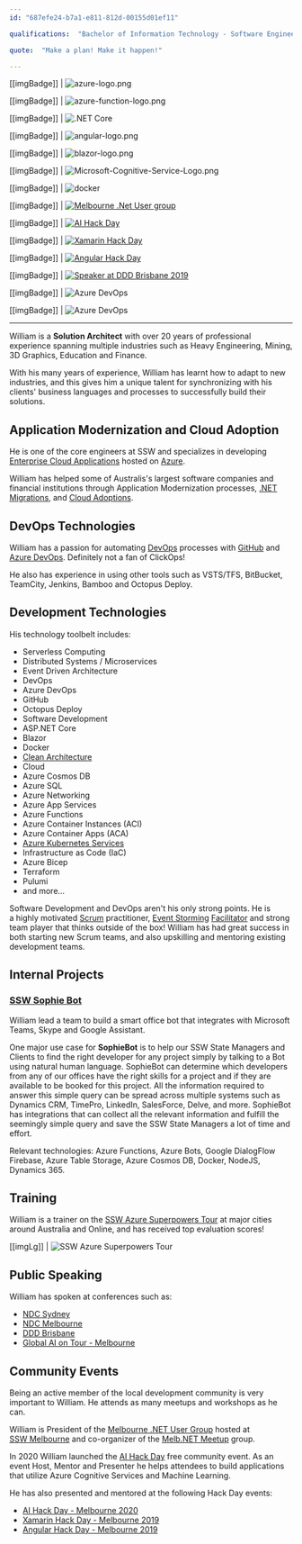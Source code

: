 ```yaml
---
id: "687efe24-b7a1-e811-812d-00155d01ef11"

qualifications:  "Bachelor of Information Technology - Software Engineering"

quote:  "Make a plan! Make it happen!"

---
```

[[imgBadge]]
| ![azure-logo.png](../badges/Business-microsoft-azure.png)

[[imgBadge]]
| ![azure-function-logo.png](../badges/Developer-azure-function.png)

[[imgBadge]]
| ![.NET Core](../badges/Developer-dotnet-core.png)

[[imgBadge]]
| ![angular-logo.png](../badges/Developer-angular.png)

[[imgBadge]]
| ![blazor-logo.png](../badges/Developer-blazor.png)

[[imgBadge]]
| ![Microsoft-Cognitive-Service-Logo.png](../badges/Developer-cognitive-services.png)

[[imgBadge]]
| ![docker](../badges/Developer-docker.png)

[[imgBadge]]
| [![Melbourne .Net User group](../badges/Event-ug-melbourne.png)](https://www.ssw.com.au/ssw/NETUG/Melbourne.aspx)

[[imgBadge]]
| [![AI Hack Day](../badges/Event-hackday-ai.png)](https://aihackday.com)

[[imgBadge]]
| [![Xamarin Hack Day](../badges/Event-hackday-xamarin.png)](https://xamarinhackday.com)

[[imgBadge]]
| [![Angular Hack Day](../badges/Event-hackday-angular.png)](https://angularhackday.com/)

[[imgBadge]]
| [![Speaker at DDD Brisbane 2019](../badges/Event-DDD-Brisbane.png)](https://dddbrisbane.com)

[[imgBadge]]
| ![Azure DevOps](../badges/Business-microsoft-azure-devops.png)

[[imgBadge]]
| ![Azure DevOps](../badges/Developer-github.png)

---

William is a **Solution Architect** with over 20 years of professional experience spanning multiple industries such as Heavy Engineering, Mining, 3D Graphics, Education and Finance.

With his many years of experience, William has learnt how to adapt to new industries, and this gives him a unique talent for synchronizing with his clients' business languages and processes to successfully build their solutions.

## Application Modernization and Cloud Adoption

He is one of the core engineers at SSW and specializes in developing [Enterprise Cloud Applications](https://www.ssw.com.au/consulting/web-applications) hosted on [Azure](https://www.ssw.com.au/consulting/azure).

William has helped some of Australis's largest software companies and financial institutions through Application Modernization processes, [.NET Migrations](https://www.ssw.com.au/consulting/net-8), and [Cloud Adoptions](https://www.ssw.com.au/consulting/azure).

## DevOps Technologies

William has a passion for automating [DevOps](https://www.ssw.com.au/rules/rules-to-better-devops) processes with [GitHub](https://www.ssw.com.au/rules/rules-to-better-github) and [Azure DevOps](https://www.ssw.com.au/rules/rules-to-better-devops-using-azure-devops). Definitely not a fan of ClickOps!

He also has experience in using other tools such as VSTS/TFS, BitBucket, TeamCity, Jenkins, Bamboo and Octopus Deploy.

## Development Technologies

His technology toolbelt includes:

* Serverless Computing
* Distributed Systems / Microservices
* Event Driven Architecture
* DevOps
 * Azure DevOps
 * GitHub
 * Octopus Deploy
* Software Development
 * ASP.NET Core
 * Blazor
 * Docker
 * [Clean Architecture](https://rules.ssw.com.au/rules-to-better-clean-architecture)
* Cloud
 * Azure Cosmos DB
 * Azure SQL
 * Azure Networking
 * Azure App Services
 * Azure Functions
 * Azure Container Instances (ACI)
 * Azure Container Apps (ACA)
 * [Azure Kubernetes Services](https://www.ssw.com.au/consulting/kubernetes)
* Infrastructure as Code (IaC)
 * Azure Bicep
 * Terraform
 * Pulumi
* and more...

Software Development and DevOps aren't his only strong points. He is a highly motivated [Scrum](https://www.ssw.com.au/ssw/Consulting/Scrum.aspx) practitioner, [Event Storming](https://www.ssw.com.au/rules/event-storming) [Facilitator](https://www.ssw.com.au/rules/event-storming-workshop) and strong team player that thinks outside of the box! William has had great success in both starting new Scrum teams, and also upskilling and mentoring existing development teams.

## Internal Projects

### [SSW Sophie Bot](https://sswsophie.com/sophiebot)

William lead a team to build a smart office bot that integrates with Microsoft Teams, Skype and Google Assistant.

One major use case for **SophieBot** is to help our SSW State Managers and Clients to find the right developer for any project simply by talking to a Bot using natural human language. SophieBot can determine which developers from any of our offices have the right skills for a project and if they are available to be booked for this project. All the information required to answer this simple query can be spread across multiple systems such as Dynamics CRM, TimePro, LinkedIn, SalesForce, Delve, and more. SophieBot has integrations that can collect all the relevant information and fulfill the seemingly simple query and save the SSW State Managers a lot of time and effort.

Relevant technologies: Azure Functions, Azure Bots, Google DialogFlow Firebase, Azure Table Storage, Azure Cosmos DB, Docker, NodeJS, Dynamics 365.

## Training

William is a trainer on the [SSW Azure Superpowers Tour](https://www.ssw.com.au/events/azure-superpowers-tour) at major cities around Australia and Online, and has received top evaluation scores!

[[imgLg]]
| ![SSW Azure Superpowers Tour](./Images/Bio/azure-superpowers-banner.png)

## Public Speaking

William has spoken at conferences such as:

* [NDC Sydney](https://ndcsydney.com/speakers/william-liebenberg/)
* [NDC Melbourne](https://ndcmelbourne.com/speakers/william-liebenberg/)
* [DDD Brisbane](https://dddbrisbane.com/agenda/2019)
* [Global AI on Tour - Melbourne](https://globalai.community/events/global-ai-on-tour-june-2021)

## Community Events

Being an active member of the local development community is very important to William. He attends as many meetups and workshops as he can.

William is President of the [Melbourne .NET User Group](https://www.meetup.com/Melbourne-NET-User-Group/) hosted at [SSW Melbourne](https://www.ssw.com.au/ssw/NETUG/Melbourne.aspx) and co-organizer of the [Melb.NET Meetup](https://www.meetup.com/melb-net-meetup/) group.

In 2020 William launched the [AI Hack Day](https://aihackday.com) free community event. As an event Host, Mentor and Presenter he helps attendees to build applications that utilize Azure Cognitive Services and Machine Learning.

He has also presented and mentored at the following Hack Day events:

* [AI Hack Day - Melbourne 2020](https://aihackday.com)
* [Xamarin Hack Day - Melbourne 2019](https://xamarinhackday.com)
* [Angular Hack Day - Melbourne 2019](https://angularhackday.com/)
